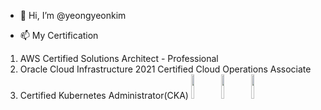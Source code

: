 - 👋 Hi, I’m @yeongyeonkim

- 📫 My Certification 
1. AWS Certified Solutions Architect - Professional
2. Oracle Cloud Infrastructure 2021 Certified Cloud Operations Associate
3. Certified Kubernetes Administrator(CKA)
<img src = "https://user-images.githubusercontent.com/45118806/145337868-01f9d5bb-5178-48df-b1b9-28f58dd94724.jpg" width="10%" height="10%"><img src = "https://user-images.githubusercontent.com/45118806/145338014-2b9aaa61-a646-42ca-b4ca-bf8825ab45d6.png" width="10%" height="10%"><img src = "https://user-images.githubusercontent.com/45118806/145921605-523a60fe-dcc5-401c-b5b9-1ccb4170573f.png" width="10%" height="10%">
